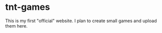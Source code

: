 # tnt-games
This is my first "official" website. I plan to create small games and upload them here.
